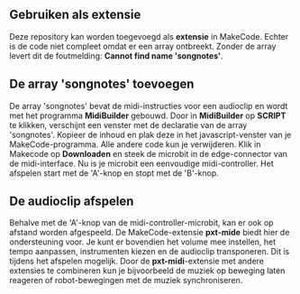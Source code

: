 ## Gebruiken als extensie

Deze repository kan worden toegevoegd als **extensie** in MakeCode.
Echter is de code niet compleet omdat er een array ontbreekt.
Zonder de array levert dit de foutmelding: **Cannot find name 'songnotes'**. 

## De array 'songnotes' toevoegen

De array 'songnotes' bevat de midi-instructies voor een audioclip en
wordt met het programma **MidiBuilder** gebouwd. Door in **MidiBuilder**
op **SCRIPT** te klikken, verschijnt een venster met de declaratie
van de array 'songnotes'. Kopieer de inhoud en plak deze in het
javascript-venster van je MakeCode-programma. Alle andere code kun
je verwijderen. Klik in Makecode op **Downloaden** en steek de microbit
in de edge-connector van de midi-interface. Nu is je microbit een
eenvoudige midi-controller. Het afspelen start met de 'A'-knop en stopt
met de 'B'-knop.

## De audioclip afspelen

Behalve met de 'A'-knop van de midi-controller-microbit, kan er ook
op afstand worden afgespeeld. De MakeCode-extensie **pxt-mide** biedt
hier de ondersteuning voor. Je kunt er bovendien het volume mee instellen,
het tempo aanpassen, instrumenten kiezen en de audioclip transponeren.
Dit is tijdens het afspelen mogelijk. Door de **pxt-midi**-extensie
met andere extensies te combineren kun je bijvoorbeeld de muziek op beweging
laten reageren of robot-bewegingen met de muziek synchroniseren.
